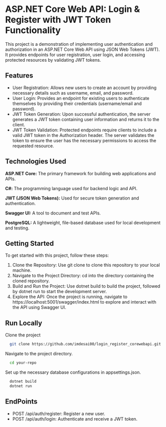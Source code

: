 
# ASP.NET Core Web API: Login & Register with JWT Token Functionality
  This project is a demonstration of implementing user authentication and authorization in an ASP.NET Core Web API using JSON Web Tokens (JWT). It provides endpoints for user registration, user login, and accessing protected resources by validating JWT tokens.
## Features

- User Registration: Allows new users to create an account by providing necessary details such as username, email, and password.
- User Login: Provides an endpoint for existing users to authenticate themselves by providing their credentials (username/email and password).
- JWT Token Generation: Upon successful authentication, the server generates a JWT token containing user information and returns it to the client.
- JWT Token Validation: Protected endpoints require clients to include a valid JWT token in the Authorization header. The server validates the token to ensure the user has the necessary permissions to access the requested resource.
## Technologies Used

**ASP.NET Core:** The primary framework for building web applications and APIs.

**C#:** The programming language used for backend logic and API.

**JWT (JSON Web Tokens):** Used for secure token generation and authentication.

**Swagger UI:** A tool to document and test APIs.

**PostgreSQL:** A lightweight, file-based database used for local development and testing.


## Getting Started
To get started with this project, follow these steps:

1. Clone the Repository: Use git clone to clone this repository to your local machine.
2. Navigate to the Project Directory: cd into the directory containing the cloned repository.
3. Build and Run the Project: Use dotnet build to build the project, followed by dotnet run to start the development server.
4. Explore the API: Once the project is running, navigate to https://localhost:5001/swagger/index.html to explore and interact with the API using Swagger UI.

## Run Locally

Clone the project
```bash
  git clone https://github.com/imdesai00/login_register_corewebapi.git
```

Navigate to the project directory.
```bash
  cd your-repo
```

Set up the necessary database configurations in appsettings.json. 
```bash
  dotnet build
  dotnet run
```
## EndPoints
- POST /api/auth/register: Register a new user.
- POST /api/auth/login: Authenticate and receive a JWT token.
